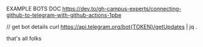 EXAMPLE BOTS DOC
https://dev.to/gh-campus-experts/connecting-github-to-telegram-with-github-actions-1pbe

// get bot details
curl https://api.telegram.org/bot{TOKEN}/getUpdates | jq .

that's all folks

